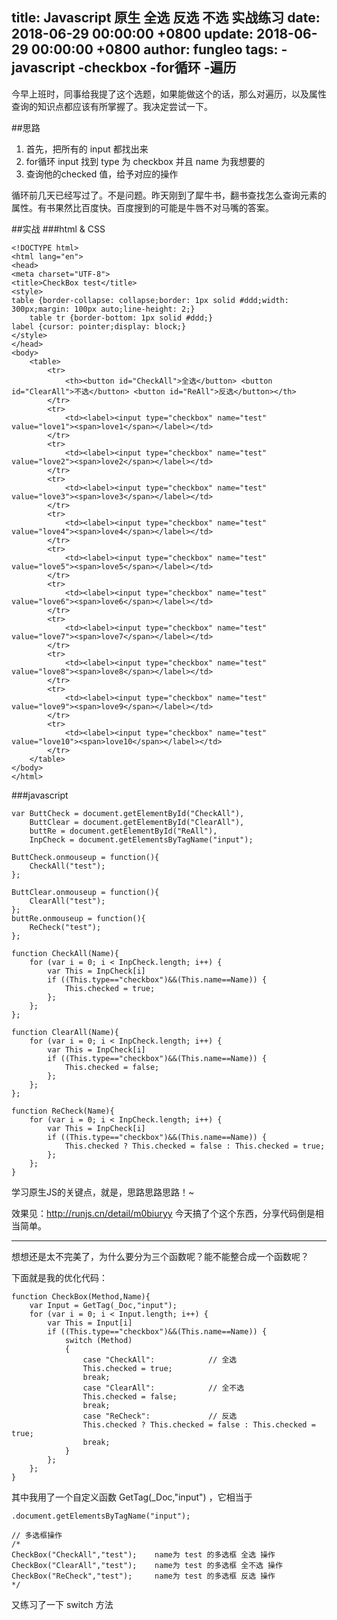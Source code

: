 title: Javascript 原生 全选 反选 不选 实战练习
date: 2018-06-29 00:00:00 +0800
update: 2018-06-29 00:00:00 +0800
author: fungleo
tags:
    -javascript
    -checkbox
    -for循环
    -遍历
---

今早上班时，同事给我提了这个选题，如果能做这个的话，那么对遍历，以及属性查询的知识点都应该有所掌握了。我决定尝试一下。

##思路

 1. 首先，把所有的 input 都找出来
 2. for循环 input 找到 type 为 checkbox 并且 name 为我想要的
 3. 查询他的checked 值，给予对应的操作

循环前几天已经写过了。不是问题。昨天刚到了犀牛书，翻书查找怎么查询元素的属性。有书果然比百度快。百度搜到的可能是牛唇不对马嘴的答案。

##实战 
###html & CSS

```
<!DOCTYPE html>
<html lang="en">
<head>
<meta charset="UTF-8">
<title>CheckBox test</title>
<style>
table {border-collapse: collapse;border: 1px solid #ddd;width: 300px;margin: 100px auto;line-height: 2;}
	table tr {border-bottom: 1px solid #ddd;}
label {cursor: pointer;display: block;}
</style>
</head>
<body>
	<table>
		<tr>
			<th><button id="CheckAll">全选</button> <button id="ClearAll">不选</button> <button id="ReAll">反选</button></th>
		</tr>
		<tr>
			<td><label><input type="checkbox" name="test" value="love1"><span>love1</span></label></td>
		</tr>
		<tr>
			<td><label><input type="checkbox" name="test" value="love2"><span>love2</span></label></td>
		</tr>
		<tr>
			<td><label><input type="checkbox" name="test" value="love3"><span>love3</span></label></td>
		</tr>
		<tr>
			<td><label><input type="checkbox" name="test" value="love4"><span>love4</span></label></td>
		</tr>
		<tr>
			<td><label><input type="checkbox" name="test" value="love5"><span>love5</span></label></td>
		</tr>
		<tr>
			<td><label><input type="checkbox" name="test" value="love6"><span>love6</span></label></td>
		</tr>
		<tr>
			<td><label><input type="checkbox" name="test" value="love7"><span>love7</span></label></td>
		</tr>
		<tr>
			<td><label><input type="checkbox" name="test" value="love8"><span>love8</span></label></td>
		</tr>
		<tr>
			<td><label><input type="checkbox" name="test" value="love9"><span>love9</span></label></td>
		</tr>
		<tr>
			<td><label><input type="checkbox" name="test" value="love10"><span>love10</span></label></td>
		</tr>
	</table>
</body>
</html>
```
###javascript
```
var ButtCheck = document.getElementById("CheckAll"),
	ButtClear = document.getElementById("ClearAll"),
	buttRe = document.getElementById("ReAll"),
	InpCheck = document.getElementsByTagName("input");

ButtCheck.onmouseup = function(){
	CheckAll("test");
};

ButtClear.onmouseup = function(){
	ClearAll("test");
};
buttRe.onmouseup = function(){
	ReCheck("test");
};

function CheckAll(Name){
	for (var i = 0; i < InpCheck.length; i++) {
		var This = InpCheck[i]
		if ((This.type=="checkbox")&&(This.name==Name)) {
			This.checked = true;
		};
	};
};

function ClearAll(Name){
	for (var i = 0; i < InpCheck.length; i++) {
		var This = InpCheck[i]
		if ((This.type=="checkbox")&&(This.name==Name)) {
			This.checked = false;
		};
	};
};

function ReCheck(Name){
	for (var i = 0; i < InpCheck.length; i++) {
		var This = InpCheck[i]
		if ((This.type=="checkbox")&&(This.name==Name)) {
			This.checked ? This.checked = false : This.checked = true;
		};
	};
}
```

学习原生JS的关键点，就是，思路思路思路！~

效果见：http://runjs.cn/detail/m0biuryy 
今天搞了个这个东西，分享代码倒是相当简单。

------------------

想想还是太不完美了，为什么要分为三个函数呢？能不能整合成一个函数呢？

下面就是我的优化代码：

```
function CheckBox(Method,Name){
	var Input = GetTag(_Doc,"input");
	for (var i = 0; i < Input.length; i++) {
		var This = Input[i]
		if ((This.type=="checkbox")&&(This.name==Name)) {
			switch (Method)
			{
				case "CheckAll":			// 全选
				This.checked = true;
				break;
				case "ClearAll":			// 全不选
				This.checked = false;
				break;
				case "ReCheck":				// 反选
				This.checked ? This.checked = false : This.checked = true;
				break;
			}
		};
	};
}
```
其中我用了一个自定义函数 GetTag(_Doc,"input") ，它相当于
```
.document.getElementsByTagName("input");
```
```
// 多选框操作
/*
CheckBox("CheckAll","test");	name为 test 的多选框 全选 操作
CheckBox("ClearAll","test");	name为 test 的多选框 全不选 操作
CheckBox("ReCheck","test");		name为 test 的多选框 反选 操作
*/
```

又练习了一下 switch 方法
